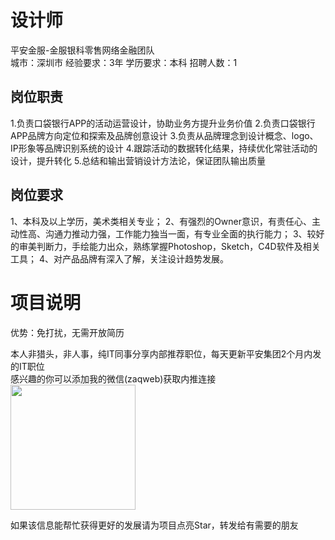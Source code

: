 # 设计师
平安金服-金服银科零售网络金融团队  
城市：深圳市 经验要求：3年 学历要求：本科  招聘人数：1

## 岗位职责
1.负责口袋银行APP的活动运营设计，协助业务方提升业务价值
   2.负责口袋银行APP品牌方向定位和探索及品牌创意设计
   3.负责从品牌理念到设计概念、logo、IP形象等品牌识别系统的设计
   4.跟踪活动的数据转化结果，持续优化常驻活动的设计，提升转化
   5.总结和输出营销设计方法论，保证团队输出质量

## 岗位要求
1、本科及以上学历，美术类相关专业； 2、有强烈的Owner意识，有责任心、主动性高、沟通力推动力强，工作能力独当一面，有专业全面的执行能力； 3、较好的审美判断力，手绘能力出众，熟练掌握Photoshop，Sketch，C4D软件及相关工具； 4、对产品品牌有深入了解，关注设计趋势发展。

# 项目说明

优势：免打扰，无需开放简历

本人非猎头，非人事，纯IT同事分享内部推荐职位，每天更新平安集团2个月内发的IT职位  
感兴趣的你可以添加我的微信(zaqweb)获取内推连接  
<img src="https://github.com/zaqweb/PA-IT-JOBS/blob/master/WechatICode.jpeg"  height="200" width="200">

如果该信息能帮忙获得更好的发展请为项目点亮Star，转发给有需要的朋友





